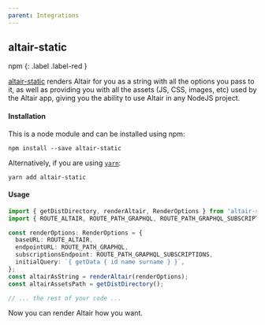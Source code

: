 ```yaml
---
parent: Integrations
---
```


## altair-static

npm
{: .label .label-red }

[altair-static](https://www.npmjs.com/package/altair-static) renders Altair for you as a string with all the options you pass to it, as well as providing you with all the assets (JS, CSS, images, etc) used by the Altair app, giving you the ability to use Altair in any NodeJS project.


#### Installation

This is a node module and can be installed using npm:

```
npm install --save altair-static
```

Alternatively, if you are using [`yarn`](https://yarnpkg.com/):

```
yarn add altair-static
```

#### Usage

```ts
import { getDistDirectory, renderAltair, RenderOptions } from 'altair-static';
import { ROUTE_ALTAIR, ROUTE_PATH_GRAPHQL, ROUTE_PATH_GRAPHQL_SUBSCRIPTIONS } from '../config';

const renderOptions: RenderOptions = {
  baseURL: ROUTE_ALTAIR,
  endpointURL: ROUTE_PATH_GRAPHQL,
  subscriptionsEndpoint: ROUTE_PATH_GRAPHQL_SUBSCRIPTIONS,
  initialQuery: `{ getData { id name surname } }`,
};
const altairAsString = renderAltair(renderOptions);
const altairAssetsPath = getDistDirectory();

// ... the rest of your code ...
```

Now you can render Altair how you want.
